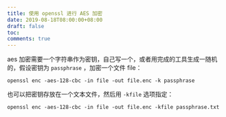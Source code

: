 ```yaml
---
title: 使用 openssl 进行 AES 加密
date: 2019-08-18T08:00:00+08:00
draft: false
toc:
comments: true
---
```



aes 加密需要一个字符串作为密钥，自己写一个，或者用完成的工具生成一随机的，假设密钥为 `passphrase` ，加密一个文件 file：

```
openssl enc -aes-128-cbc -in file -out file.enc -k passphrase
```

也可以把密钥存放在一个文本文件，然后用 `-kfile` 选项指定：

```
openssl enc -aes-128-cbc -in file -out file.enc -kfile passphrase.txt
```

